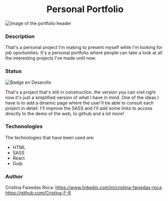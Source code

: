 <h1 align="center"> Personal Portfolio </h1>

![Image of the portfolio header](https://github.com/Cristina-F-R/Personal-pertfolio/assets/121548572/9797e63d-7864-4f51-8295-730be4b985ac)


<h3>Description</h3>

That's a personal project I'm making to present myself while I'm looking for job oportunities. It's a personal portfolio where people can take a look at all the interesting projects I've made until now. 

<h3>Status</h3>

![Badge en Desarollo](https://img.shields.io/badge/STATUS-IN%20PROGRESS-green)

That's a project that's still in construction. the version you can visit right now it's just a simplified version of what I have in mind.
One of the ideas I have is to add a dinamic page where the user'll be able to consult each project in detail. I'll improve the SASS and I'll add some links to access directly to the demo of the web, to github and a lot more! 

<h3>Techonologies</h3>

The technologies that have been used are: 

- HTML
- SASS
- React
- Gulp


<h3>Author</h3>

Cristina Faixedas Roca:
https://www.linkedin.com/in/cristina-faixedas-roca
https://github.com/Cristina-F-R


